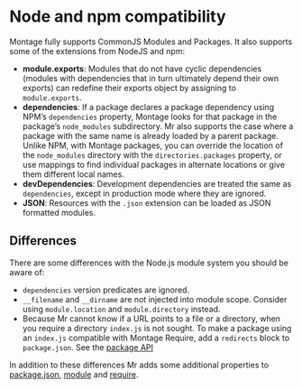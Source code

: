 Node and npm compatibility
==========================

Montage fully supports CommonJS Modules and Packages.  It also supports
some of the extensions from NodeJS and npm:

- **module.exports**: Modules that do not have cyclic dependencies
  (modules with dependencies that in turn ultimately depend their own
  exports) can redefine their exports object by assigning to
  `module.exports`.
- **dependencies**: If a package declares a package dependency using
  NPM’s `dependencies` property, Montage looks for that package in
  the package’s `node_modules` subdirectory.  Mr also
  supports the case where a package with the same name is already
  loaded by a parent package.  Unlike NPM, with Montage packages, you
  can override the location of the `node_modules` directory with the
  `directories.packages` property, or use mappings to find
  individual packages in alternate locations or give them different
  local names.
- **devDependencies**: Development dependencies are treated the same as
  `dependencies`, except in production mode where they are ignored.
- **JSON**: Resources with the `.json` extension can be loaded as JSON
  formatted modules.


## Differences

There are some differences with the Node.js module system you should be aware
of:

- `dependencies` version predicates are ignored.
- `__filename` and `__dirname` are not injected into module scope. Consider
  using `module.location` and `module.directory` instead.
- Because Mr cannot know if a URL points to a file or a directory, when you
  require a directory `index.js` is not sought. To make a package using an
  `index.js` compatible with Montage Require, add a `redirects` block to
  `package.json`. See the [package API](./Package-API.md)

In addition to these differences Mr adds some additional properties to
[package.json](./Package-API.md), [module](./Module-API.md) and
[require](./Require-API.md).
